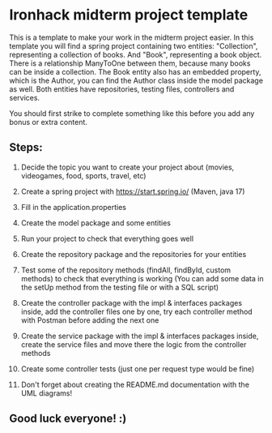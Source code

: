 # Ironhack midterm project template

This is a template to make your work in the midterm project easier.
In this template you will find a spring project containing two entities: "Collection", representing a collection of books. And "Book", representing a book object.
There is a relationship ManyToOne between them, because many books can be inside a collection.
The Book entity also has an embedded property, which is the Author, you can find the Author class inside the model package as well.
Both entities have repositories, testing files, controllers and services.

You should first strike to complete something like this before you add any bonus or extra content.

## Steps:

1) Decide the topic you want to create your project about (movies, videogames, food, sports, travel, etc)

2) Create a spring project with https://start.spring.io/  (Maven, java 17)

3) Fill in the application.properties

4) Create the model package and some entities

5) Run your project to check that everything goes well

6) Create the repository package and the repositories for your entities

7) Test some of the repository methods (findAll, findById, custom methods) to check that everything is working
   (You can add some data in the setUp method from the testing file or with a SQL script)

8) Create the controller package with the impl & interfaces packages inside, add the controller files one by one,
   try each controller method with Postman before adding the next one

9) Create the service package with the impl & interfaces packages inside, create the service files and move there
   the logic from the controller methods

10) Create some controller tests (just one per request type would be fine)

11) Don't forget about creating the README.md documentation with the UML diagrams!


## Good luck everyone! :)
